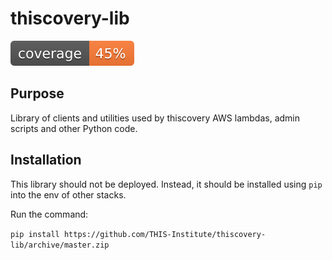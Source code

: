 # thiscovery-lib

![Code coverage](coverage.svg)

## Purpose

Library of clients and utilities used by thiscovery AWS lambdas, admin scripts 
and other Python code.

## Installation

This library should not be deployed. Instead, it should be installed using `pip`
into the env of other stacks.

Run the command:

`pip install https://github.com/THIS-Institute/thiscovery-lib/archive/master.zip`